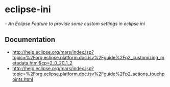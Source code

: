 # eclipse-ini
*- An Eclipse Feature to provide some custom settings in eclipse.ini*

## Documentation
- http://help.eclipse.org/mars/index.jsp?topic=%2Forg.eclipse.platform.doc.isv%2Fguide%2Fp2_customizing_metadata.html&cp=2_0_20_1_2
- http://help.eclipse.org/mars/index.jsp?topic=%2Forg.eclipse.platform.doc.isv%2Fguide%2Fp2_actions_touchpoints.html
